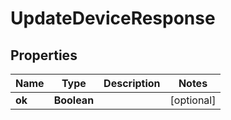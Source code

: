 
# UpdateDeviceResponse

## Properties
Name | Type | Description | Notes
------------ | ------------- | ------------- | -------------
**ok** | **Boolean** |  |  [optional]



